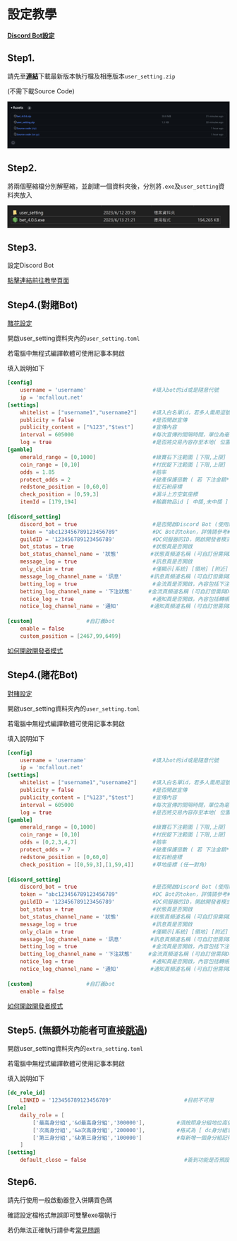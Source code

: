 # 設定教學

[**Discord Bot設定**](Tutorial_Discord_Bot.md)

## Step1.
請先至[**連結**](https://github.com/ddddo86/mcfallout_ddddoBOT_client/releases)下載最新版本執行檔及相應版本`user_setting.zip`

(不需下載Source Code)

![image](https://github.com/ddddo86/mcfallout_ddddoBOT_client/blob/main/docs/pic/Release_Download.jpg)

## Step2.
將兩個壓縮檔分別解壓縮，並創建一個資料夾後，分別將`.exe`及`user_setting`資料夾放入

![image](https://github.com/ddddo86/mcfallout_ddddoBOT_client/blob/main/docs/pic/folder.jpg)

## Step3.
設定Discord Bot

[點擊連結前往教學頁面](Tutorial_Discord_Bot.md)

## Step4.(對賭Bot)
[賭花設定](Tutorial_Setting.md#step4賭花bot)

開啟user_setting資料夾內的`user_setting.toml`

若電腦中無程式編譯軟體可使用記事本開啟

填入說明如下

```toml
[config]
    username = 'username'                     #填入bot的id或是隨意代號
    ip = 'mcfallout.net'
[settings]
    whitelist = ["username1","username2"]     #填入白名單id，若多人需用逗號分隔
    publicity = false                         #是否開啟宣傳
    publicity_content = ["%123","$test"]      #宣傳內容
    interval = 605000                         #每次宣傳的間隔時間，單位為毫秒
    log = true                                #是否將交易內容存至本地( 位置: bot資料夾/logs/日期.txt )
[gamble]
    emerald_range = [0,1000]                  #綠寶石下注範圍 [下限,上限]
    coin_range = [0,10]                       #村民錠下注範圍 [下限,上限]
    odds = 1.85                               #賠率
    protect_odds = 2                          #破產保護倍數 ( 若 下注金額*破產保護倍數 > 餘額 => 退款 )
    redstone_position = [0,60,0]              #紅石粉座標
    check_position = [0,59,3]                 #漏斗上方空氣座標
    itemId = [179,194]                        #輸贏物品id [ 中獎,未中獎 ] (預設為黑白羊毛)

[discord_setting]
    discord_bot = true                        #是否開啟Discord Bot (使用額外功能務必開啟)
    token = "abc123456789123456789"           #DC Bot的token，詳情請參考#Discord bot Setting   注意! 請勿將此token透漏給不信任的人，否則你的discord bot將有被盜用的風險
    guildID = '123456789123456789'            #DC伺服器的ID，開啟開發者模式後對DC頭像按右鍵即可取得伺服器ID
    bot_status = true                         #狀態頁是否開啟
    bot_status_channel_name = '狀態'          #狀態頁頻道名稱 (可自訂但需與DC群內頻道相符)
    message_log = true                        #訊息頁是否開啟
    only_claim = true                         #僅顯示[系統] [領地] [附近] 訊息
    message_log_channel_name = '訊息'         #訊息頁頻道名稱 (可自訂但需與DC群內頻道相符)
    betting_log = true                        #金流頁是否開啟，內容包括下注輸贏、簽到、領錢
    betting_log_channel_name = '下注狀態'     #金流頁頻道名稱 (可自訂但需與DC群內頻道相符)
    notice_log = true                         #通知頁是否開啟，內容包括轉帳錯誤訊息及DC綁定訊息
    notice_log_channel_name = '通知'          #通知頁頻道名稱 (可自訂但需與DC群內頻道相符)

[custom]                 #自訂義bot
    enable = false
    custom_position = [2467,99,6499]
```

[如何開啟開發者模式](Tutorial_Discord_Bot.md#step4-開啟開發者模式)

## Step4.(賭花Bot)
[對賭設定](Tutorial_Setting.md#step4對賭bot)

開啟user_setting資料夾內的`user_setting.toml`

若電腦中無程式編譯軟體可使用記事本開啟

填入說明如下

```toml
[config]
    username = 'username'                     #填入bot的id或是隨意代號
    ip = 'mcfallout.net'
[settings]
    whitelist = ["username1","username2"]     #填入白名單id，若多人需用逗號分隔
    publicity = false                         #是否開啟宣傳
    publicity_content = ["%123","$test"]      #宣傳內容
    interval = 605000                         #每次宣傳的間隔時間，單位為毫秒
    log = true                                #是否將交易內容存至本地( 位置: bot資料夾/logs/日期.txt )
[gamble]
    emerald_range = [0,1000]                  #綠寶石下注範圍 [下限,上限]
    coin_range = [0,10]                       #村民錠下注範圍 [下限,上限]
    odds = [0,2,3,4,7]                        #賠率
    protect_odds = 7                          #破產保護倍數 ( 若 下注金額*破產保護倍數 > 餘額 => 退款 )
    redstone_position = [0,60,0]              #紅石粉座標
    check_position = [[0,59,3],[1,59,4]]      #草地座標 (任一對角)

[discord_setting]
    discord_bot = true                        #是否開啟Discord Bot (使用額外功能務必開啟)
    token = "abc123456789123456789"           #DC Bot的token，詳情請參考#Discord bot Setting   注意! 請勿將此token透漏給不信任的人，否則你的discord bot將有被盜用的風險
    guildID = '123456789123456789'            #DC伺服器的ID，開啟開發者模式後對DC頭像按右鍵即可取得伺服器ID
    bot_status = true                         #狀態頁是否開啟
    bot_status_channel_name = '狀態'          #狀態頁頻道名稱 (可自訂但需與DC群內頻道相符)
    message_log = true                        #訊息頁是否開啟
    only_claim = true                         #僅顯示[系統] [領地] [附近] 訊息
    message_log_channel_name = '訊息'         #訊息頁頻道名稱 (可自訂但需與DC群內頻道相符)
    betting_log = true                        #金流頁是否開啟，內容包括下注輸贏、簽到、領錢
    betting_log_channel_name = '下注狀態'     #金流頁頻道名稱 (可自訂但需與DC群內頻道相符)
    notice_log = true                         #通知頁是否開啟，內容包括轉帳錯誤訊息及DC綁定訊息
    notice_log_channel_name = '通知'          #通知頁頻道名稱 (可自訂但需與DC群內頻道相符)

[custom]                 #自訂義bot
    enable = false
```

[如何開啟開發者模式](Tutorial_Discord_Bot.md#step4-開啟開發者模式)

## Step5. (無額外功能者可直接[跳過](#Step6))

開啟user_setting資料夾內的`extra_setting.toml`

若電腦中無程式編譯軟體可使用記事本開啟

填入說明如下

```toml
[dc_role_id]
    LINKED = '123456789123456789'                       #目前不可用
[role]
    daily_role = [       
        ['最高身分組','&d最高身分組','300000'],          #須按照身分組地位高低，由高到低排列
        ['次高身分組','&a次高身分組','200000'],          #格式為 [ dc身分組名稱 , minecraft顯示名字(可自行更換色碼) , 每日簽到金額 ]  (dc身分組名稱需完全相符，包含表情符號)
        ['第三身分組','&b第三身分組','100000']           #每新增一個身分組記得要加一個逗號
    ]
[setting]
    default_close = false                               #簽到功能是否預設為關閉 ( false = 24小時開啟 ，true則是需要輸入指令開啟 )
```

## Step6.

請先行使用一般啟動器登入併購買色碼

確認設定檔格式無誤即可雙擊exe檔執行

若仍無法正確執行請參考[常見問題](常見問題Support.md)
